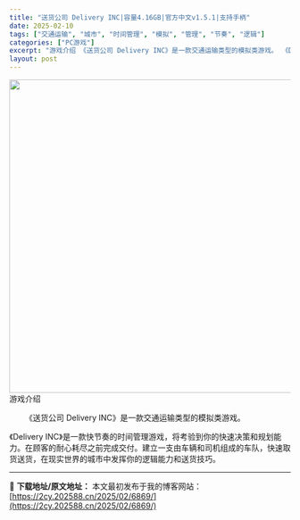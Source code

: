 ```yaml
---
title: "送货公司 Delivery INC|容量4.16GB|官方中文v1.5.1|支持手柄"
date: 2025-02-10
tags: ["交通运输", "城市", "时间管理", "模拟", "管理", "节奏", "逻辑"]
categories: ["PC游戏"]
excerpt: "游戏介绍 《送货公司 Delivery INC》是一款交通运输类型的模拟类游戏。 《Delivery INC》是一款快节奏的时间管理游戏，将考验到你的快速决策和规划能力。在顾客的耐心耗尽之前完成交付。建立一支由车辆和司机组成的车队，快速取货送货，在现实世界的城市中发挥你的逻辑能力和送货技巧。"
layout: post
---
```


<img src="https://2cy.202588.cn/wp-content/uploads/2025/02/2025021115244554.webp" alt="" width="1000" height="562" class="aligncenter size-full wp-image-7145" />
游戏介绍
<p style="white-space: normal; text-indent: 2em; text-align: left;">《送货公司 Delivery INC》是一款交通运输类型的模拟类游戏。

《Delivery INC》是一款快节奏的时间管理游戏，将考验到你的快速决策和规划能力。在顾客的耐心耗尽之前完成交付。建立一支由车辆和司机组成的车队，快速取货送货，在现实世界的城市中发挥你的逻辑能力和送货技巧。</p>

</div>

---
📖 **下载地址/原文地址：** 本文最初发布于我的博客网站：[https://2cy.202588.cn/2025/02/6869/](https://2cy.202588.cn/2025/02/6869/)
